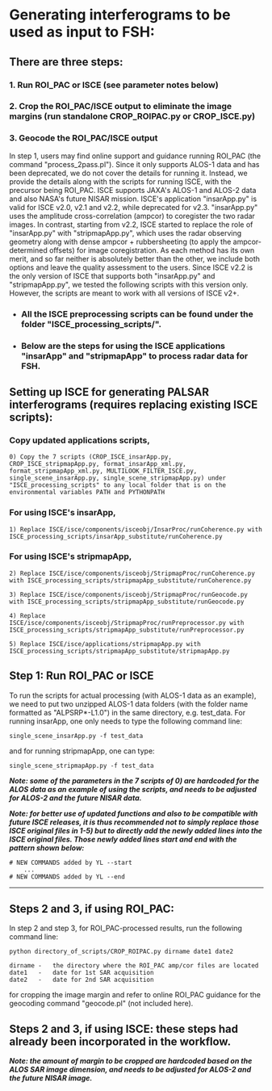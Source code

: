 # Generating interferograms to be used as input to FSH:

## There are three steps: 

### 1. Run ROI_PAC or ISCE (see parameter notes below)
### 2. Crop the ROI_PAC/ISCE output to eliminate the image margins (run standalone CROP_ROIPAC.py or CROP_ISCE.py)
### 3. Geocode the ROI_PAC/ISCE output

In step 1, users may find online support and guidance running ROI_PAC (the command "process_2pass.pl"). Since it only supports ALOS-1 data and has been deprecated, we do not cover the details for running it. Instead, we provide the details along with the scripts for running ISCE, with the precursor being ROI_PAC. ISCE supports JAXA's ALOS-1 and ALOS-2 data and also NASA's future NISAR mission. ISCE's application "insarApp.py" is valid for ISCE v2.0, v2.1 and v2.2, while deprecated for v2.3. "insarApp.py" uses the amplitude cross-correlation (ampcor) to coregister the two radar images. In contrast, starting from v2.2, ISCE started to replace the role of "insarApp.py" with "stripmapApp.py", which uses the radar observing geometry along with dense ampcor + rubbersheeting (to apply the ampcor-determined offsets) for image coregistration. As each method has its own merit, and so far neither is absolutely better than the other, we include both options and leave the quality assessment to the users. Since ISCE v2.2 is the only version of ISCE that supports both "insarApp.py" and "stripmapApp.py", we tested the following scripts with this version only. However, the scripts are meant to work with all versions of ISCE v2+.

- ### All the ISCE preprocessing scripts can be found under the folder "ISCE_processing_scripts/".

- ### Below are the steps for using the ISCE applications "insarApp" and "stripmapApp" to process radar data for FSH.

## Setting up ISCE for generating PALSAR interferograms (requires replacing existing ISCE scripts):

### Copy updated applications scripts,
	0) Copy the 7 scripts (CROP_ISCE_insarApp.py, CROP_ISCE_stripmapApp.py, format_insarApp_xml.py, format_stripmapApp_xml.py, MULTILOOK_FILTER_ISCE.py, single_scene_insarApp.py, single_scene_stripmapApp.py) under "ISCE_processing_scripts" to any local folder that is on the environmental variables PATH and PYTHONPATH

### For using ISCE's insarApp, 

	1) Replace ISCE/isce/components/isceobj/InsarProc/runCoherence.py with ISCE_processing_scripts/insarApp_substitute/runCoherence.py
	
### For using ISCE's stripmapApp,

	2) Replace ISCE/isce/components/isceobj/StripmapProc/runCoherence.py with ISCE_processing_scripts/stripmapApp_substitute/runCoherence.py

	3) Replace ISCE/isce/components/isceobj/StripmapProc/runGeocode.py with ISCE_processing_scripts/stripmapApp_substitute/runGeocode.py

	4) Replace ISCE/isce/components/isceobj/StripmapProc/runPreprocessor.py with ISCE_processing_scripts/stripmapApp_substitute/runPreprocessor.py

	5) Replace ISCE/isce/applications/stripmapApp.py with ISCE_processing_scripts/stripmapApp_substitute/stripmapApp.py

## Step 1: Run ROI_PAC or ISCE

To run the scripts for actual processing (with ALOS-1 data as an example), we need to put two unzipped ALOS-1 data folders (with the folder name formatted as "ALPSRP*-L1.0") in the same directory, e.g. test_data. For running insarApp, one only needs to type the following command line:
	
	single_scene_insarApp.py -f test_data

and for running stripmapApp, one can type:

	single_scene_stripmapApp.py -f test_data

***Note: some of the parameters in the 7 scripts of 0) are hardcoded for the ALOS data as an example of using the scripts, and needs to be adjusted for ALOS-2 and the future NISAR data.***

***Note: for better use of updated functions and also to be compatible with future ISCE releases, it is thus recommended not to simply replace those ISCE original files in 1-5) but to directly add the newly added lines into the ISCE original files. Those newly added lines start and end with the pattern shown below:***

    # NEW COMMANDS added by YL --start
    	...
    # NEW COMMANDS added by YL --end

---------------------------------------------------------------------------------------------------

## Steps 2 and 3, if using ROI_PAC:

In step 2 and step 3, for ROI_PAC-processed results, run the following command line:

	python directory_of_scripts/CROP_ROIPAC.py dirname date1 date2

	dirname	-	the directory where the ROI_PAC amp/cor files are located
	date1	-	date for 1st SAR acquisition
	date2	-	date for 2nd SAR acquisition

for cropping the image margin and refer to online ROI_PAC guidance for the geocoding command "geocode.pl" (not included here). 

## Steps 2 and 3, if using ISCE: these steps had already been incorporated in the workflow.

***Note: the amount of margin to be cropped are hardcoded based on the ALOS SAR image dimension, and needs to be adjusted for ALOS-2 and the future NISAR image.***
